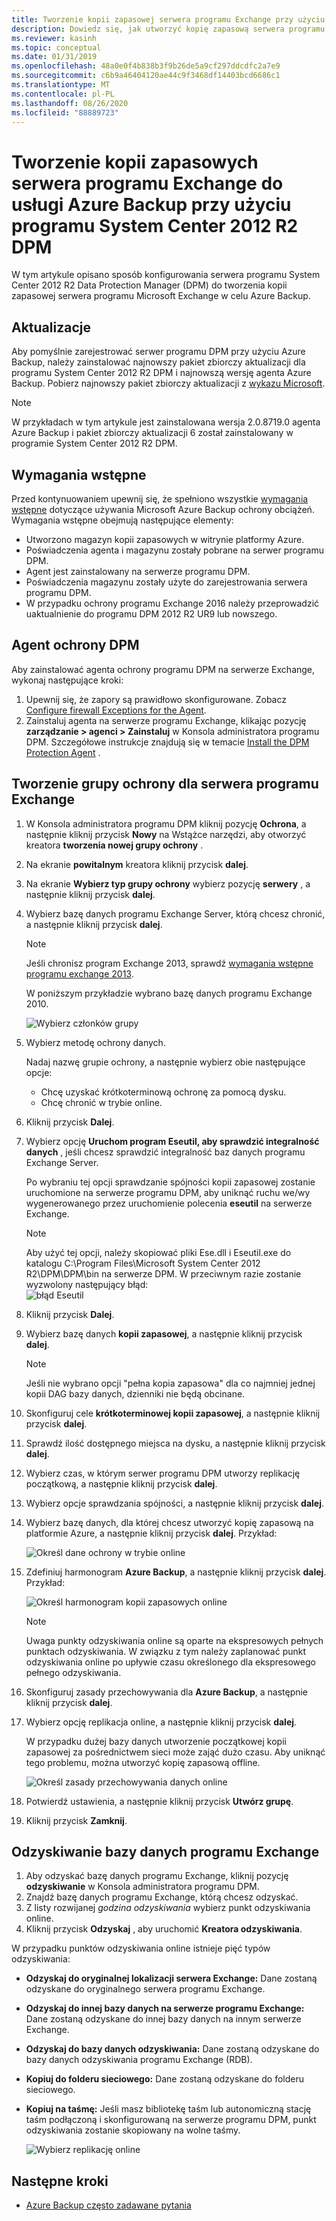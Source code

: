 ```yaml
---
title: Tworzenie kopii zapasowej serwera programu Exchange przy użyciu programu System Center DPM
description: Dowiedz się, jak utworzyć kopię zapasową serwera programu Exchange w celu Azure Backup przy użyciu programu System Center 2012 R2 DPM
ms.reviewer: kasinh
ms.topic: conceptual
ms.date: 01/31/2019
ms.openlocfilehash: 48a0e0f4b838b3f9b26de5a9cf297ddcdfc2a7e9
ms.sourcegitcommit: c6b9a46404120ae44c9f3468df14403bcd6686c1
ms.translationtype: MT
ms.contentlocale: pl-PL
ms.lasthandoff: 08/26/2020
ms.locfileid: "88889723"
---
```

# <a name="back-up-an-exchange-server-to-azure-backup-with-system-center-2012-r2-dpm"></a>Tworzenie kopii zapasowych serwera programu Exchange do usługi Azure Backup przy użyciu programu System Center 2012 R2 DPM

W tym artykule opisano sposób konfigurowania serwera programu System Center 2012 R2 Data Protection Manager (DPM) do tworzenia kopii zapasowej serwera programu Microsoft Exchange w celu Azure Backup.  

## <a name="updates"></a>Aktualizacje

Aby pomyślnie zarejestrować serwer programu DPM przy użyciu Azure Backup, należy zainstalować najnowszy pakiet zbiorczy aktualizacji dla programu System Center 2012 R2 DPM i najnowszą wersję agenta Azure Backup. Pobierz najnowszy pakiet zbiorczy aktualizacji z [wykazu Microsoft](https://catalog.update.microsoft.com/v7/site/Search.aspx?q=System%20Center%202012%20R2%20Data%20protection%20manager).

> [!NOTE]
> W przykładach w tym artykule jest zainstalowana wersja 2.0.8719.0 agenta Azure Backup i pakiet zbiorczy aktualizacji 6 został zainstalowany w programie System Center 2012 R2 DPM.
>
>

## <a name="prerequisites"></a>Wymagania wstępne

Przed kontynuowaniem upewnij się, że spełniono wszystkie [wymagania wstępne](backup-azure-dpm-introduction.md#prerequisites-and-limitations) dotyczące używania Microsoft Azure Backup ochrony obciążeń. Wymagania wstępne obejmują następujące elementy:

* Utworzono magazyn kopii zapasowych w witrynie platformy Azure.
* Poświadczenia agenta i magazynu zostały pobrane na serwer programu DPM.
* Agent jest zainstalowany na serwerze programu DPM.
* Poświadczenia magazynu zostały użyte do zarejestrowania serwera programu DPM.
* W przypadku ochrony programu Exchange 2016 należy przeprowadzić uaktualnienie do programu DPM 2012 R2 UR9 lub nowszego.

## <a name="dpm-protection-agent"></a>Agent ochrony DPM

Aby zainstalować agenta ochrony programu DPM na serwerze Exchange, wykonaj następujące kroki:

1. Upewnij się, że zapory są prawidłowo skonfigurowane. Zobacz [Configure firewall Exceptions for the Agent](/system-center/dpm/configure-firewall-settings-for-dpm?view=sc-dpm-2019).
2. Zainstaluj agenta na serwerze programu Exchange, klikając pozycję **zarządzanie > agenci > Zainstaluj** w Konsola administratora programu DPM. Szczegółowe instrukcje znajdują się w temacie [Install the DPM Protection Agent](/system-center/dpm/deploy-dpm-protection-agent?view=sc-dpm-2019) .

## <a name="create-a-protection-group-for-the-exchange-server"></a>Tworzenie grupy ochrony dla serwera programu Exchange

1. W Konsola administratora programu DPM kliknij pozycję **Ochrona**, a następnie kliknij przycisk **Nowy** na Wstążce narzędzi, aby otworzyć kreatora **tworzenia nowej grupy ochrony** .
2. Na ekranie **powitalnym** kreatora kliknij przycisk **dalej**.
3. Na ekranie **Wybierz typ grupy ochrony** wybierz pozycję **serwery** , a następnie kliknij przycisk **dalej**.
4. Wybierz bazę danych programu Exchange Server, którą chcesz chronić, a następnie kliknij przycisk **dalej**.

   > [!NOTE]
   > Jeśli chronisz program Exchange 2013, sprawdź [wymagania wstępne programu exchange 2013](/system-center/dpm/back-up-exchange).
   >
   >

    W poniższym przykładzie wybrano bazę danych programu Exchange 2010.

    ![Wybierz członków grupy](./media/backup-azure-backup-exchange-server/select-group-members.png)
5. Wybierz metodę ochrony danych.

    Nadaj nazwę grupie ochrony, a następnie wybierz obie następujące opcje:

   * Chcę uzyskać krótkoterminową ochronę za pomocą dysku.
   * Chcę chronić w trybie online.
6. Kliknij przycisk **Dalej**.
7. Wybierz opcję **Uruchom program Eseutil, aby sprawdzić integralność danych** , jeśli chcesz sprawdzić integralność baz danych programu Exchange Server.

    Po wybraniu tej opcji sprawdzanie spójności kopii zapasowej zostanie uruchomione na serwerze programu DPM, aby uniknąć ruchu we/wy wygenerowanego przez uruchomienie polecenia **eseutil** na serwerze Exchange.

   > [!NOTE]
   > Aby użyć tej opcji, należy skopiować pliki Ese.dll i Eseutil.exe do katalogu C:\Program Files\Microsoft System Center 2012 R2\DPM\DPM\bin na serwerze DPM. W przeciwnym razie zostanie wyzwolony następujący błąd:  
   > ![błąd Eseutil](./media/backup-azure-backup-exchange-server/eseutil-error.png)
   >
   >
8. Kliknij przycisk **Dalej**.
9. Wybierz bazę danych **kopii zapasowej**, a następnie kliknij przycisk **dalej**.

   > [!NOTE]
   > Jeśli nie wybrano opcji "pełna kopia zapasowa" dla co najmniej jednej kopii DAG bazy danych, dzienniki nie będą obcinane.
   >
   >
10. Skonfiguruj cele **krótkoterminowej kopii zapasowej**, a następnie kliknij przycisk **dalej**.
11. Sprawdź ilość dostępnego miejsca na dysku, a następnie kliknij przycisk **dalej**.
12. Wybierz czas, w którym serwer programu DPM utworzy replikację początkową, a następnie kliknij przycisk **dalej**.
13. Wybierz opcje sprawdzania spójności, a następnie kliknij przycisk **dalej**.
14. Wybierz bazę danych, dla której chcesz utworzyć kopię zapasową na platformie Azure, a następnie kliknij przycisk **dalej**. Przykład:

    ![Określ dane ochrony w trybie online](./media/backup-azure-backup-exchange-server/specify-online-protection-data.png)
15. Zdefiniuj harmonogram **Azure Backup**, a następnie kliknij przycisk **dalej**. Przykład:

    ![Określ harmonogram kopii zapasowych online](./media/backup-azure-backup-exchange-server/specify-online-backup-schedule.png)

    > [!NOTE]
    > Uwaga punkty odzyskiwania online są oparte na ekspresowych pełnych punktach odzyskiwania. W związku z tym należy zaplanować punkt odzyskiwania online po upływie czasu określonego dla ekspresowego pełnego odzyskiwania.
    >
    >
16. Skonfiguruj zasady przechowywania dla **Azure Backup**, a następnie kliknij przycisk **dalej**.
17. Wybierz opcję replikacja online, a następnie kliknij przycisk **dalej**.

    W przypadku dużej bazy danych utworzenie początkowej kopii zapasowej za pośrednictwem sieci może zająć dużo czasu. Aby uniknąć tego problemu, można utworzyć kopię zapasową offline.  

    ![Określ zasady przechowywania danych online](./media/backup-azure-backup-exchange-server/specify-online-retention-policy.png)
18. Potwierdź ustawienia, a następnie kliknij przycisk **Utwórz grupę**.
19. Kliknij przycisk **Zamknij**.

## <a name="recover-the-exchange-database"></a>Odzyskiwanie bazy danych programu Exchange

1. Aby odzyskać bazę danych programu Exchange, kliknij pozycję **odzyskiwanie** w Konsola administratora programu DPM.
2. Znajdź bazę danych programu Exchange, którą chcesz odzyskać.
3. Z listy rozwijanej *godzina odzyskiwania* wybierz punkt odzyskiwania online.
4. Kliknij przycisk **Odzyskaj** , aby uruchomić **Kreatora odzyskiwania**.

W przypadku punktów odzyskiwania online istnieje pięć typów odzyskiwania:

* **Odzyskaj do oryginalnej lokalizacji serwera Exchange:** Dane zostaną odzyskane do oryginalnego serwera programu Exchange.
* **Odzyskaj do innej bazy danych na serwerze programu Exchange:** Dane zostaną odzyskane do innej bazy danych na innym serwerze Exchange.
* **Odzyskaj do bazy danych odzyskiwania:** Dane zostaną odzyskane do bazy danych odzyskiwania programu Exchange (RDB).
* **Kopiuj do folderu sieciowego:** Dane zostaną odzyskane do folderu sieciowego.
* **Kopiuj na taśmę:** Jeśli masz bibliotekę taśm lub autonomiczną stację taśm podłączoną i skonfigurowaną na serwerze programu DPM, punkt odzyskiwania zostanie skopiowany na wolne taśmy.

    ![Wybierz replikację online](./media/backup-azure-backup-exchange-server/choose-online-replication.png)

## <a name="next-steps"></a>Następne kroki

* [Azure Backup często zadawane pytania](backup-azure-backup-faq.md)
